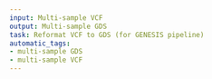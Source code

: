 ```yaml
---
input: Multi-sample VCF
output: Multi-sample GDS
task: Reformat VCF to GDS (for GENESIS pipeline)
automatic_tags:
- multi-sample GDS
- multi-sample VCF
---
```

